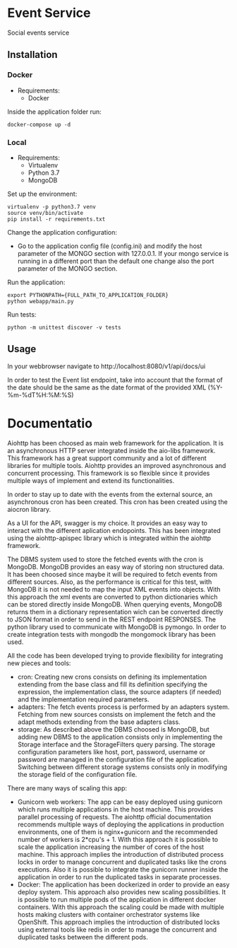 # Event Service
Social events service

## Installation
### Docker
- Requirements:
  - Docker
  
Inside the application folder run:
```
docker-compose up -d
```
  
### Local
- Requirements:
  - Virtualenv
  - Python 3.7
  - MongoDB
  
Set up the environment:
```
virtualenv -p python3.7 venv
source venv/bin/activate
pip install -r requirements.txt
```

Change the application configuration:
  - Go to the application config file (config.ini) and modify the host parameter of the MONGO section with 127.0.0.1. If your mongo service is running in a different port than the default one change also the port parameter of the MONGO section.

Run the application:
```
export PYTHONPATH={FULL_PATH_TO_APPLICATION_FOLDER}
python webapp/main.py
```

Run tests:
```
python -m unittest discover -v tests
```

## Usage
In your webbrowser navigate to http://localhost:8080/v1/api/docs/ui

In order to test the Event list endpoint, take into account that the format of the date should be the same as the date format of the provided XML (%Y-%m-%dT%H:%M:%S)

# Documentatio

Aiohttp has been choosed as main web framework for the application. It is an asynchronous HTTP server integrated inside the aio-libs framework. This framework has a great support community and a lot of different libraries for multiple tools. Aiohttp provides an improved asynchronous and concurrent processing. This framework is so flexible since it provides multiple ways of implement and extend its functionalities.

In order to stay up to date with the events from the external source, an asynchronous cron has been created. This cron has been created using the aiocron library.

As a UI for the API, swagger is my choice. It provides an easy way to interact with the different aplication endopoints. This has been integrated using the aiohttp-apispec library which is integrated within the aiohttp framework.

The DBMS system used to store the fetched events with the cron is MongoDB. MongoDB provides an easy way of storing non structured data. It has been choosed since maybe it will be required to fetch events from different sources. Also, as the performance is critical for this test, with MongoDB it is not needed to map the input XML events into objects. With this approach the xml events are converted to python dictionaries which can be stored directly inside MongoDB. When querying events, MongoDB returns them in a dictionary representation wich can be converted directly to JSON format in order to send in the REST endpoint RESPONSES. The python library used to communicate with MongoDB is pymongo. In order to create integration tests with mongodb the mongomock library has been used.

All the code has been developed trying to provide flexibility for integrating new pieces and tools:
  - cron: Creating new crons consists on defining its implementation extending from the base class and fill its definition specifying the expression, the implementation class, the source adapters (if needed) and the implementation required parameters.
  - adapters: The fetch events process is performed by an adapters system. Fetching from new sources consists on implement the fetch and the adapt methods extending from the base adapters class.
  - storage: As described above the DBMS choosed is MongoDB, but adding new DBMS to the application consists only in implementing the Storage interface and the StorageFilters query parsing. The storage configuration parameters like host, port, password, username or password are managed in the configuration file of the application. Switching between different storage systems consists only in modifying the storage field of the configuration file.
  
There are many ways of scaling this app:
  - Gunicorn web workers: The app can be easy deployed using gunicorn which runs multiple applications in the host machine. This provides parallel processing of requests. The aiohttp official documentation recommends multiple ways of deploying the applications in production environments, one of them is nginx+gunicorn and the recommended number of workers is 2*cpu's + 1. With this approach it is possible to scale the application increasing the number of cores of the host machine. This approach implies the introduction of distributed process locks in order to manage concurrent and duplicated tasks like the crons executions. Also it is possible to integrate the gunicorn runner inside the application in order to run the duplicated tasks in separate processes.
  - Docker: The application has been dockerized in order to provide an easy deploy system. This approach also provides new scaling possibilities. It is possible to run multiple pods of the application in different docker containers. With this approach the scaling could be made with multiple hosts making clusters with container orchestrator systems like OpenShift. This approach implies the introduction of distributed locks using external tools like redis in order to manage the concurrent and duplicated tasks between the different pods.
